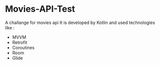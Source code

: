 # Movies-API-Test
A challange for movies api
It is developed by Kotlin and used technologies like :
* MVVM 
* Retrofit
* Coroutines
* Room
* Glide
